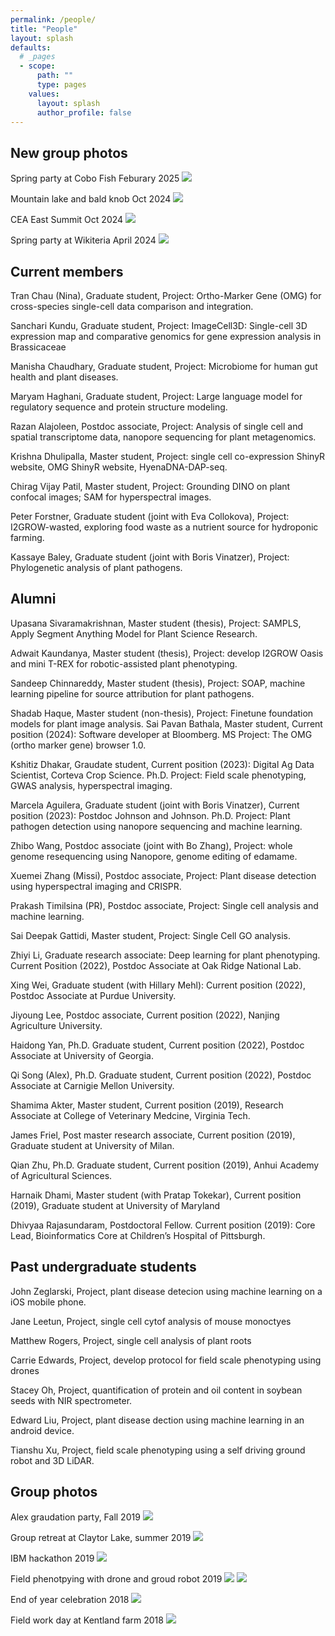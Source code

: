 ```yaml
---
permalink: /people/
title: "People"
layout: splash
defaults:
  # _pages
  - scope:
      path: ""
      type: pages
    values:
      layout: splash
      author_profile: false
---
```


## New group photos
Spring party at Cobo Fish Feburary 2025
![](/assets/images/group/CaboFish_Feb2025.jpg)

Mountain lake and bald knob Oct 2024
![](/assets/images/group/MountainLake_BaldKnob_20241012.jpg)

CEA East Summit Oct 2024
![](/assets/images/group/CEAEAST_20241002.jpg)

Spring party at Wikiteria April 2024
![](/assets/images/group/Wikiteria_20240415.jpg)

## Current members

Tran Chau (Nina), Graduate student, Project: Ortho-Marker Gene (OMG) for cross-species single-cell data comparison and integration. 

Sanchari Kundu, Graduate student, Project: ImageCell3D: Single-cell 3D expression map and comparative genomics for gene expression analysis in Brassicaceae

Manisha Chaudhary, Graduate student, Project: Microbiome for human gut health and plant diseases. 

Maryam Haghani, Graduate student, Project: Large language model for regulatory sequence and protein structure modeling.

Razan Alajoleen, Postdoc associate, Project: Analysis of single cell and spatial transcriptome data, nanopore sequencing for plant metagenomics. 

Krishna Dhulipalla, Master student, Project: single cell co-expression ShinyR website, OMG ShinyR website, HyenaDNA-DAP-seq. 

Chirag Vijay Patil, Master student, Project: Grounding DINO on plant confocal images; SAM for hyperspectral images. 

Peter Forstner, Graduate student (joint with Eva Collokova), Project: I2GROW-wasted, exploring food waste as a nutrient source for hydroponic farming. 

Kassaye Baley, Graduate student (joint with Boris Vinatzer), Project: Phylogenetic analysis of plant pathogens. 



## Alumni 
Upasana Sivaramakrishnan, Master student (thesis), Project: SAMPLS, Apply Segment Anything Model for Plant Science Research. 

Adwait Kaundanya, Master student (thesis), Project: develop I2GROW Oasis and mini T-REX for robotic-assisted plant phenotyping. 

Sandeep Chinnareddy, Master student (thesis), Project: SOAP, machine learning pipeline for source attribution for plant pathogens.

Shadab Haque,  Master student (non-thesis), Project: Finetune foundation models for plant image analysis. 
Sai Pavan Bathala, Master student, Current position (2024): Software developer at Bloomberg. MS Project: The OMG (ortho marker gene) browser 1.0.  

Kshitiz Dhakar, Graudate student, Current position (2023): Digital Ag Data Scientist, Corteva Crop Science. Ph.D. Project: Field scale phenotyping, GWAS analysis, hyperspectral imaging. 

Marcela Aguilera, Graduate student (joint with Boris Vinatzer), Current position (2023): Postdoc Johnson and Johnson. Ph.D. Project: Plant pathogen detection using nanopore sequencing and machine learning.

Zhibo Wang, Postdoc associate (joint with Bo Zhang), Project: whole genome resequencing using Nanopore, genome editing of edamame.

Xuemei Zhang (Missi), Postdoc associate, Project: Plant disease detection using hyperspectral imaging and CRISPR.

Prakash Timilsina (PR),  Postdoc associate, Project: Single cell analysis and machine learning.

Sai Deepak Gattidi, Master student, Project: Single Cell GO analysis.

Zhiyi Li, Graduate research associate: Deep learning for plant phenotyping. Current Position (2022), Postdoc Associate at Oak Ridge National Lab.

Xing Wei, Graduate student (with Hillary Mehl): Current position (2022), Postdoc Associate at Purdue University.

Jiyoung Lee, Postdoc associate, Current position (2022), Nanjing Agriculture University. 

Haidong Yan, Ph.D. Graduate student, Current position (2022), Postdoc Associate at University of Georgia.

Qi Song (Alex), Ph.D. Graduate student, Current position (2022), Postdoc Associate at Carnigie Mellon University.

Shamima Akter, Master student, Current position (2019), Research Associate at College of Veterinary Medcine, Virginia Tech.

James Friel, Post master research associate, Current position (2019), Graduate student at University of Milan.

Qian Zhu, Ph.D. Graduate student, Current position (2019), Anhui Academy of Agricultural Sciences.

Harnaik Dhami, Master student (with Pratap Tokekar), Current position (2019), Graduate student at University of Maryland

Dhivyaa Rajasundaram, Postdoctoral Fellow. Current position (2019): Core Lead, Bioinformatics Core at Children’s Hospital of Pittsburgh.

## Past undergraduate students

John Zeglarski, Project, plant disease detecion using machine learning on a iOS mobile phone. 

Jane Leetun, Project, single cell cytof analysis of mouse monoctyes

Matthew Rogers, Project, single cell analysis of plant roots

Carrie Edwards, Project, develop protocol for field scale phenotyping using drones

Stacey Oh, Project, quantification of protein and oil content in soybean seeds with NIR spectrometer. 

Edward Liu, Project, plant disease dection using machine learning in an android device. 

Tianshu Xu, Project, field scale phenotyping using a self driving ground robot and 3D LiDAR.

## Group photos
Alex graudation party, Fall 2019
![](/assets/images/group/AlexFarewell_2019.jpg)

Group retreat at Claytor Lake, summer 2019
![](/assets/images/group/GroupJune2019.jpg)

IBM hackathon 2019
![](/assets/images/group/IBMHackathon_April2019.jpg)

Field phenotpying with drone and groud robot 2019
![](/assets/images/group/QianAndJames_withDrone.jpg)
![](/assets/images/group/Harnaik_2019_withRobot.jpg)

End of year celebration 2018
![](/assets/images/group/GroupDec2018.jpg)

Field work day at Kentland farm 2018
![](/assets/images/group/FieldDayKentland2018.jpg)


